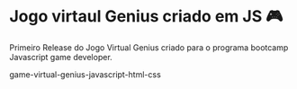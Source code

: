 # Jogo virtaul Genius criado em JS  :video_game:


Primeiro Release do Jogo Virtual Genius criado para o programa bootcamp Javascript game developer.

game-virtual-genius-javascript-html-css
